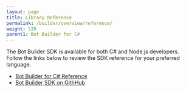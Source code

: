 ```yaml
---
layout: page
title: Library Reference
permalink: /builder/overview/reference/
weight: 520
parent1: Bot Builder for C#
---
```


The Bot Builder SDK is available for both C# and Node.js developers.  
Follow the links below to review the SDK reference for your preferred language.

* [Bot Builder for C# Reference](/sdkreference/csharp)
* [Bot Builder SDK on GithHub](/sdkreference/nodejs/modules/_botbuilder_d_.html)
